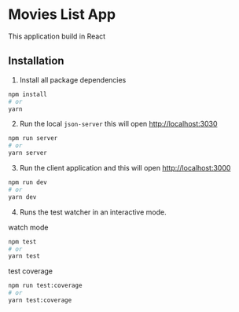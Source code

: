 # Movies List App

This application build in React

## Installation

1. Install all package dependencies

```bash
npm install
# or
yarn
```

2. Run the local `json-server` this will open [http://localhost:3030](http://localhost:3030)

```bash
npm run server
# or
yarn server
```

3. Run the client application and this will open [http://localhost:3000](http://localhost:3030)

```bash
npm run dev
# or
yarn dev
```

4. Runs the test watcher in an interactive mode.

watch mode

```bash
npm test
# or
yarn test
```

test coverage

```bash
npm run test:coverage
# or
yarn test:coverage
```
